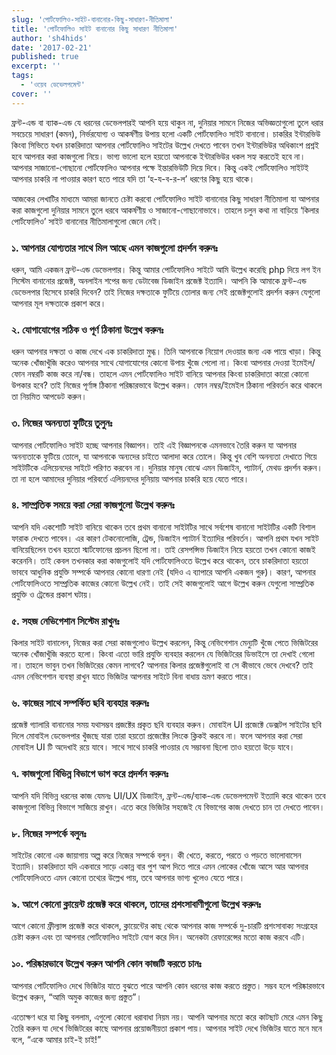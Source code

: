 ```yaml
---
slug: 'পোর্টফোলিও-সাইট-বানানোর-কিছু-সাধারণ-নীতিমালা'
title: 'পোর্টফোলিও সাইট বানানোর কিছু সাধারণ নীতিমালা'
author: 'sh4hids'
date: '2017-02-21'
published: true
excerpt: ''
tags:
  - 'ওয়েব ডেভেলপমেন্ট'
cover: ''
---
```


ফ্রন্ট-এন্ড বা ব্যাক-এন্ড যে ধরনের ডেভেলপারই আপনি হয়ে থাকুন না, দুনিয়ার সামনে নিজের অভিজ্ঞতাগুলো তুলে ধরার সবচেয়ে সাধারণ (কমন), নির্ভরযোগ্য ও আকর্ষণীয় উপায় হলো একটি পোর্টফোলিও সাইট বানানো। চাকরির ইন্টারভিউ কিংবা সিভিতে যখন চাকরিদাতা আপনার পোর্টফোলিও সাইটের উল্লেখ দেখতে পাবেন তখন ইন্টারভিউর অধিকাংশ প্রশ্নই হবে আপনার করা কাজগুলো নিয়ে। ভাগ্য ভালো হলে হয়তো আপনাকে ইন্টারভিউর ধকল সহ্য করতেই হবে না। আপনার সাজানো-গোছানো পোর্টফোলিও আপনার পক্ষে ইন্তারভিউটি দিয়ে দিবে। কিন্তু একই পোর্টফোলিও সাইটই আপনার চাকরি না পাওয়ার কারণ হতে পারে যদি তা ‘হ-য-ব-র-ল’ ধরণের কিছু হয়ে থাকে।

আজকের লেখাটির মাধ্যমে আমরা জানতে চেষ্টা করবো পোর্টফোলিও সাইট বানানোর কিছু সাধারণ নীতিমালা যা আপনার করা কাজগুলো দুনিয়ার সামনে তুলে ধরবে আকর্ষণীয় ও সাজানো-গোছানোভাবে। তাহলে চলুন কথা না বাড়িয়ে ‘কিলার পোর্টফোলিও’ সাইট বানানোর নীতিমালাগুলো জেনে নেই।

### ১. আপনার যোগ্যতার সাথে মিল আছে এমন কাজগুলো প্রদর্শন করুনঃ

ধরুন, আমি একজন ফ্রন্ট-এন্ড ডেভেলপার। কিন্তু আমার পোর্টফোলিও সাইটে আমি উল্লেখ করেছি php দিয়ে লগ ইন সিস্টেম বানানোর প্রজেক্ট, অনলাইন শপের জন্য ডেটাবেজ ডিজাইন প্রজেক্ট ইত্যাদি। আপনি কি আমাকে ফ্রন্ট-এন্ড ডেভেলপার হিসেবে চাকরি দিবেন? তাই নিজের দক্ষতাকে ফুটিয়ে তোলার জন্য সেই প্রজেক্টগুলোই প্রদর্শন করুন যেগুলো আপনার মূল দক্ষতাকে প্রকাশ করে।

### ২. যোগাযোগের সঠিক ও পূর্ণ ঠিকানা উল্লেখ করুনঃ

ধরুন আপনার দক্ষতা ও কাজ দেখে এক চাকরিদাতা মুগ্ধ। তিনি আপনাকে নিয়োগ দেওয়ার জন্য এক পায়ে খাড়া। কিন্তু অনেক খোঁজাখুঁজি করেও আপনার সাথে যোগাযোগের কোনো উপায় খুঁজে পেলো না। কিংবা আপনার দেওয়া ইমেইল/ফোন নম্বরটি কাজ করে না/বন্ধ। তাহলে এমন পোর্টফোলিও সাইট বানিয়ে আপনার কিংবা চাকরিদাতা কারো কোনো উপকার হবে? তাই নিজের পূর্ণাঙ্গ ঠিকানা পরিষ্কারভাবে উল্লেখ করুন। ফোন নম্বর/ইমেইল ঠিকানা পরিবর্তন করে থাকলে তা নিয়মিত আপডেট করুন।

### ৩. নিজের অনন্যতা ফুটিয়ে তুলুনঃ

আপনার পোর্টফোলিও সাইট হচ্ছে আপনার বিজ্ঞাপন। তাই এই বিজ্ঞাপনকে এমনভাবে তৈরি করুন যা আপনার অনন্যতাকে ফুটিয়ে তোলে, যা আপনাকে অন্যদের চাইতে আলাদা করে তোলে। কিন্তু খুব বেশি অনন্যতা দেখাতে গিয়ে সাইটটিকে এলিয়েনদের সাইটে পরিণত করবেন না। দুনিয়ার মানুষ বোঝে এমন ডিজাইন, প্যাটার্ন, মেথড প্রদর্শন করুন। তা না হলে আমাদের দুনিয়ার পরিবর্তে এলিয়নদের দুনিয়ায় আপনার চাকরি হয়ে যেতে পারে।

### ৪. সাম্প্রতিক সময়ে করা সেরা কাজগুলো উল্লেখ করুনঃ

আপনি যদি একশোটি সাইট বানিয়ে থাকেন তবে প্রথম বানানো সাইটটির সাথে সর্বশেষ বানানো সাইটটির একটি বিশাল ফারাক দেখতে পাবেন। এর কারণ টেকনোলোজি, ট্রেন্ড, ডিজাইন প্যাটার্ন ইত্যাদির পরিবর্তন। আপনি প্রথম যখন সাইট বানিয়েছিলেন তখন হয়তো স্মার্টফোনের প্রচলন ছিলো না। তাই রেসপন্সিভ ডিজাইন নিয়ে হয়তো তখন কোনো কাজই করেননি। তাই কেবল তখনকার করা কাজগুলোই যদি পোর্টফোলিওতে উল্লেখ করে থাকেন, তবে চাকরিদাতা হয়তো ভাববে আধুনিক প্রযুক্তি সম্পর্কে আপনার কোনো ধারণা নেই (যদিও এ ব্যাপারে আপনি একজন গুরু)। কারণ, আপনার পোর্টফোলিওতে সাম্প্রতিক কাজের কোনো উল্লেখ নেই। তাই সেই কাজগুলোই আগে উল্লেখ করুন যেগুলো সাম্প্রতিক প্রযুক্তি ও ট্রেন্ডের প্রকাশ ঘটায়।

### ৫. সহজ নেভিগেশান সিস্টেম রাখুনঃ

কিলার সাইট বানালেন, নিজের করা সেরা কাজগুলোও উল্লেখ করলেন, কিন্তু নেভিগেশান মেন্যুটি খুঁজে পেতে ভিজিটরের অনেক খোঁজাখুঁজি করতে হলো। কিংবা এতো ভারি প্রযুক্তি ব্যবহার করলেন যে ভিজিটরের ডিভাইসে তা দেখাই গেলো না। তাহলে ভাবুন তখন ভিজিটরের কেমন লাগবে? আপনার কিলার প্রজেক্টগুলোই বা সে কীভাবে ভেবে দেখবে? তাই এমন নেভিগেশান ব্যবস্থা রাখুন যাতে ভিজিটর আপনার সাইটে বিনা বাধায় ভ্রমণ করতে পারে।

### ৬. কাজের সাথে সম্পর্কিত ছবি ব্যবহার করুনঃ

প্রজেক্ট গ্যালারি বানানোর সময় যথাসম্ভব প্রজক্টের প্রকৃত ছবি ব্যবহার করুন। মোবাইল UI প্রজেক্টে ডেক্সটপ সাইটের ছবি দিলে মোবাইল ডেভেলপার খুঁজছে যারা তারা হয়তো প্রজেক্টের লিংকে ক্লিকই করবে না। ফলে আপনার করা সেরা মোবাইল UI টি অদেখাই রয়ে যাবে। সাথে সাথে চাকরি পাওয়ার যে সম্ভাবনা ছিলো তাও হয়তো উড়ে যাবে।

### ৭. কাজগুলো বিভিন্ন বিভাগে ভাগ করে প্রদর্শন করুনঃ

আপনি যদি বিভিন্ন ধরনের কাজ যেমনঃ UI/UX ডিজাইন, ফ্রন্ট-এন্ড/ব্যাক-এন্ড ডেভেলপমেন্ট ইত্যাদি করে থাকেন তবে কাজগুলো বিভিন্ন বিভাগে সাজিয়ে রাখুন। এতে করে ভিজিটর সহজেই যে বিভাগের কাজ দেখতে চান তা দেখতে পাবেন।

### ৮. নিজের সম্পর্কে বলুনঃ

সাইটের কোনো এক জায়াগায় অল্প করে নিজের সম্পর্কে বলুন। কী খেতে, করতে, পরতে ও পড়তে ভালোবাসেন ইত্যাদি। চাকরিদাতা যদি একবারে সাড়ে একান্ন বার পুশ আপ দিতে পারে এমন লোকের খোঁজে আসে আর আপনার পোর্টফোলিওতে এমন কোনো তথ্যের উল্লেখ পায়, তবে আপনার ভাগ্য খুলেও যেতে পারে।

### ৯. আগে কোনো ক্লায়েন্ট প্রজেক্ট করে থাকলে, তাদের প্রশংসাবাণীগুলো উল্লেখ করুনঃ

আগে কোনো ফ্রীল্যান্স প্রজেক্ট করে থাকলে, ক্লায়েন্টের কাছ থেকে আপনার কাজ সম্পর্কে দু-চারটি প্রশংসাবাক্য সংগ্রহের চেষ্টা করুন এবং তা আপনার পোর্টফোলিও সাইটে যোগ করে দিন। অনেকটা রেফারেন্সের মতো কাজ করবে এটি।

### ১০. পরিষ্কারভাবে উল্লেখ করুন আপনি কোন কাজটি করতে চানঃ

আপনার পোর্টফোলিও দেখে ভিজিটর যাতে বুঝতে পারে আপনি কোন ধরনের কাজ করতে প্রস্তুত। সম্ভব হলে পরিষ্কারভাবে উল্লেখ করুন, “আমি অমুক কাজের জন্য প্রস্তুত”।

এতোক্ষণ ধরে যা কিছু বললাম, এগুলো কোনো ধরাবাধা নিয়ম নয়। আপনি আপনার মতো করে কাটছাট মেরে এমন কিছু তৈরি করুন যা দেখে ভিজিটরের কাছে আপনার প্রয়োজনীয়তা প্রকাশ পায়। আপনার সাইট দেখে ভিজিটর যাতে মনে মনে বলে, “একে আমার চাই-ই চাই!”
